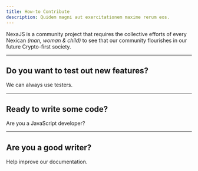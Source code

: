 ```yaml
---
title: How-to Contribute
description: Quidem magni aut exercitationem maxime rerum eos.
---
```


NexaJS is a community project that requires the collective efforts of every Nexican _(man, woman & child)_ to see that our community flourishes in our future Crypto-first society.

---

## Do you want to test out new features?

We can always use testers.

---

## Ready to write some code?

Are you a JavaScript developer?

---

## Are you a good writer?

Help improve our documentation.
